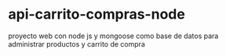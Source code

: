 # api-carrito-compras-node
proyecto web con node js y mongoose como base de datos para administrar productos y carrito de compra
